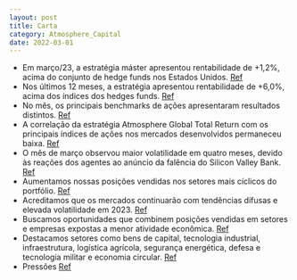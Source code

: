 ```yaml
---
layout: post
title: Carta
category: Atmosphere_Capital
date: 2022-03-01
---
```


- Em março/23, a estratégia máster apresentou rentabilidade de +1,2%, acima do conjunto de hedge funds nos Estados Unidos.
<a href="#" onclick="search_on_pdf('acima do conjunto de hedge funds nos Estados Unidos, conforme tabela abaixo. Nossa volatilidade médi')">Ref</a>
- Nos últimos 12 meses, a estratégia apresentou rentabilidade de +6,0%, acima dos índices dos hedges funds.
<a href="#" onclick="search_on_pdf('hedges funds calculados pela HFR*, entre -9,3% e +0,5%. Nossa volatilidade média nos últimos 12 mese')">Ref</a>
- No mês, os principais benchmarks de ações apresentaram resultados distintos.
<a href="#" onclick="search_on_pdf('Nossa correlação nos últimos 12 meses com os principais índices de ações dos mercados desenvolvidos')">Ref</a>
- A correlação da estratégia Atmosphere Global Total Return com os principais índices de ações nos mercados desenvolvidos permaneceu baixa.
<a href="#" onclick="search_on_pdf('Nossa correlação nos últimos 12 meses com os principais índices de ações dos mercados desenvolvidos')">Ref</a>
- O mês de março observou maior volatilidade em quatro meses, devido às reações dos agentes ao anúncio da falência do Silicon Valley Bank.
<a href="#" onclick="search_on_pdf('MercadoO mês de março observou a maior volatilidade em quatro meses, com dois desvios-padrão para a')">Ref</a>
- Aumentamos nossas posições vendidas nos setores mais cíclicos do portfólio.
<a href="#" onclick="search_on_pdf('Relatório MensalPor conta dos eventos descritos acima, e por observamos maior aderência como hedges')">Ref</a>
- Acreditamos que os mercados continuarão com tendências difusas e elevada volatilidade em 2023.
<a href="#" onclick="search_on_pdf('EstratégiaAcreditamos que os mercados continuarão com tendências difusas e elevada volatilidade em ')">Ref</a>
- Buscamos oportunidades que combinem posições vendidas em setores e empresas expostas a menor atividade econômica.
<a href="#" onclick="search_on_pdf('setoriais e resultados corporativos levando a movimentos mais específicos ao longo dos meses. Nesse ')">Ref</a>
- Destacamos setores como bens de capital, tecnologia industrial, infraestrutura, logística agrícola, segurança energética, defesa e tecnologia militar e economia circular.
<a href="#" onclick="search_on_pdf('crescimentos de 10-20% em seus resultados para 2023. Destacamos aqui os setores de bens de capital, ')">Ref</a>
- Pressões
<a href="#" onclick="search_on_pdf('movimentos direcionais, uma vez que impactos da percepção de maior pressão na atividade econômicaex')">Ref</a>
